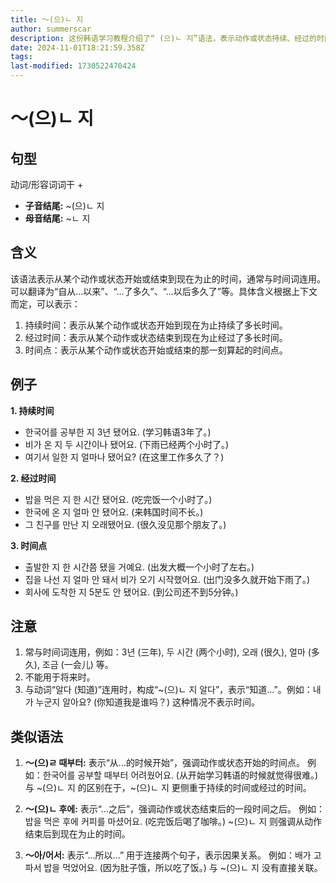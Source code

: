 ```yaml
---
title: 〜(으)ㄴ 지
author: summerscar
description: 这份韩语学习教程介绍了“ (으)ㄴ 지”语法，表示动作或状态持续、经过的时间，也可表示某一时间点。常用于句中，不能用于将来时。与“~(으)ㄹ 때부터”和“~(으)ㄹ 후에”有区别。
date: 2024-11-01T18:21:59.358Z
tags:
last-modified: 1730522470424
---
```


# 〜(으)ㄴ 지

## 句型

动词/形容词词干 +

* **子音结尾:** ~(으)ㄴ 지
* **母音结尾:** ~ㄴ 지


## 含义

该语法表示从某个动作或状态开始或结束到现在为止的时间，通常与时间词连用。可以翻译为“自从...以来”、“...了多久”、“...以后多久了”等。具体含义根据上下文而定，可以表示：

1. 持续时间：表示从某个动作或状态开始到现在为止持续了多长时间。
2. 经过时间：表示从某个动作或状态结束到现在为止经过了多长时间。
3. 时间点：表示从某个动作或状态开始或结束的那一刻算起的时间点。


## 例子

**1. 持续时间**

* <Speak>한국어를 공부한 지 3년 됐어요.</Speak>  (学习韩语3年了。)
* <Speak>비가 온 지 두 시간이나 됐어요.</Speak> (下雨已经两个小时了。)
* <Speak>여기서 일한 지 얼마나 됐어요?</Speak> (在这里工作多久了？)


**2. 经过时间**

* <Speak>밥을 먹은 지 한 시간 됐어요.</Speak> (吃完饭一个小时了。)
* <Speak>한국에 온 지 얼마 안 됐어요.</Speak> (来韩国时间不长。)
* <Speak>그 친구를 만난 지 오래됐어요.</Speak> (很久没见那个朋友了。)


**3. 时间点**

* <Speak>출발한 지 한 시간쯤 됐을 거예요.</Speak> (出发大概一个小时了左右。)
* <Speak>집을 나선 지 얼마 안 돼서 비가 오기 시작했어요.</Speak> (出门没多久就开始下雨了。)
* <Speak>회사에 도착한 지 5분도 안 됐어요.</Speak> (到公司还不到5分钟。)


## 注意

1.  常与时间词连用，例如：3년 (三年), 두 시간 (两个小时), 오래 (很久), 얼마 (多久), 조금 (一会儿) 等。
2.  不能用于将来时。
3.  与动词“알다 (知道)”连用时，构成“~(으)ㄴ 지 알다”，表示“知道...”。例如：<Speak>내가 누군지 알아요?</Speak> (你知道我是谁吗？)  这种情况不表示时间。


## 类似语法

1. **〜(으)ㄹ 때부터:**  表示“从...的时候开始”，强调动作或状态开始的时间点。 例如：<Speak>한국어를 공부할 때부터 어려웠어요.</Speak> (从开始学习韩语的时候就觉得很难。)  与 \~(으)ㄴ 지 的区别在于，~(으)ㄴ 지  更侧重于持续的时间或经过的时间。

2. **〜(으)ㄴ 후에:** 表示“...之后”，强调动作或状态结束后的一段时间之后。 例如：<Speak>밥을 먹은 후에 커피를 마셨어요.</Speak> (吃完饭后喝了咖啡。)  ~(으)ㄴ 지 则强调从动作结束后到现在为止的时间。

3. **〜아/어서:**  表示“...所以...” 用于连接两个句子，表示因果关系。 例如：<Speak>배가 고파서 밥을 먹었어요.</Speak> (因为肚子饿，所以吃了饭。) 与 ~(으)ㄴ 지 没有直接关联。
